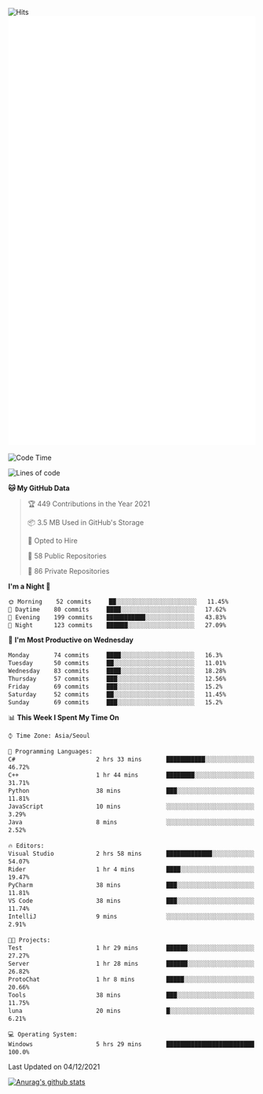 ![Hits](https://hits.seeyoufarm.com/api/count/incr/badge.svg?url=https%3A%2F%2Fgithub.com%2Fkokose1234&count_bg=%2379C83D&title_bg=%23555555&icon=apple.svg&icon_color=%23E7E7E7&title=hits&edge_flat=false)
<br/>
![Metrics](https://github.com/kokose1234/kokose1234/blob/main/github-metrics.svg)

<!--START_SECTION:waka-->
![Code Time](http://img.shields.io/badge/Code%20Time-331%20hrs%2047%20mins-blue)

![Lines of code](https://img.shields.io/badge/From%20Hello%20World%20I%27ve%20Written-9%20Million%20lines%20of%20code-blue)

**🐱 My GitHub Data** 

> 🏆 449 Contributions in the Year 2021
 > 
> 📦 3.5 MB Used in GitHub's Storage 
 > 
> 💼 Opted to Hire
 > 
> 📜 58 Public Repositories 
 > 
> 🔑 86 Private Repositories  
 > 
**I'm a Night 🦉** 

```text
🌞 Morning    52 commits     ██░░░░░░░░░░░░░░░░░░░░░░░   11.45% 
🌆 Daytime    80 commits     ████░░░░░░░░░░░░░░░░░░░░░   17.62% 
🌃 Evening    199 commits    ███████████░░░░░░░░░░░░░░   43.83% 
🌙 Night      123 commits    ██████░░░░░░░░░░░░░░░░░░░   27.09%

```
📅 **I'm Most Productive on Wednesday** 

```text
Monday       74 commits     ████░░░░░░░░░░░░░░░░░░░░░   16.3% 
Tuesday      50 commits     ██░░░░░░░░░░░░░░░░░░░░░░░   11.01% 
Wednesday    83 commits     ████░░░░░░░░░░░░░░░░░░░░░   18.28% 
Thursday     57 commits     ███░░░░░░░░░░░░░░░░░░░░░░   12.56% 
Friday       69 commits     ███░░░░░░░░░░░░░░░░░░░░░░   15.2% 
Saturday     52 commits     ██░░░░░░░░░░░░░░░░░░░░░░░   11.45% 
Sunday       69 commits     ███░░░░░░░░░░░░░░░░░░░░░░   15.2%

```


📊 **This Week I Spent My Time On** 

```text
⌚︎ Time Zone: Asia/Seoul

💬 Programming Languages: 
C#                       2 hrs 33 mins       ███████████░░░░░░░░░░░░░░   46.72% 
C++                      1 hr 44 mins        ████████░░░░░░░░░░░░░░░░░   31.71% 
Python                   38 mins             ███░░░░░░░░░░░░░░░░░░░░░░   11.81% 
JavaScript               10 mins             ░░░░░░░░░░░░░░░░░░░░░░░░░   3.29% 
Java                     8 mins              ░░░░░░░░░░░░░░░░░░░░░░░░░   2.52%

🔥 Editors: 
Visual Studio            2 hrs 58 mins       █████████████░░░░░░░░░░░░   54.07% 
Rider                    1 hr 4 mins         ████░░░░░░░░░░░░░░░░░░░░░   19.47% 
PyCharm                  38 mins             ███░░░░░░░░░░░░░░░░░░░░░░   11.81% 
VS Code                  38 mins             ███░░░░░░░░░░░░░░░░░░░░░░   11.74% 
IntelliJ                 9 mins              ░░░░░░░░░░░░░░░░░░░░░░░░░   2.91%

🐱‍💻 Projects: 
Test                     1 hr 29 mins        ██████░░░░░░░░░░░░░░░░░░░   27.27% 
Server                   1 hr 28 mins        ██████░░░░░░░░░░░░░░░░░░░   26.82% 
ProtoChat                1 hr 8 mins         █████░░░░░░░░░░░░░░░░░░░░   20.66% 
Tools                    38 mins             ███░░░░░░░░░░░░░░░░░░░░░░   11.75% 
luna                     20 mins             █░░░░░░░░░░░░░░░░░░░░░░░░   6.21%

💻 Operating System: 
Windows                  5 hrs 29 mins       █████████████████████████   100.0%

```


 Last Updated on 04/12/2021
<!--END_SECTION:waka-->

[![Anurag's github stats](https://github-readme-stats.vercel.app/api?username=kokose1234&theme=dracula)](https://github.com/anuraghazra/github-readme-stats)



	
